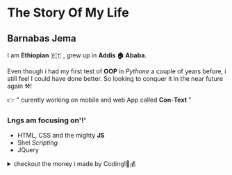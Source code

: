 # The Story Of My Life

## Barnabas Jema

I am **Ethiopian** 🇪🇹 , grew up in **Addis 🏠 Ababa**.

Even though i had my first test of **OOP** in _Pythone_ a couple of years
before, i still feel I could have done better. So looking to conquer it in the
near future again ⚒️!

👉 " curently working on mobile and web App called **Con**-**Text** "

### Lngs am focusing on'!'

- HTML, CSS and the mighty **JS**
- Shel _Scripting_
- JQuery

<details>
 <summary>checkout the money i made by Coding!🤑💰</summary>
  
  ![just jocking!](https://media.giphy.com/media/kqZqQB3F4Zv51OnZTA/giphy.gif)
</details>
